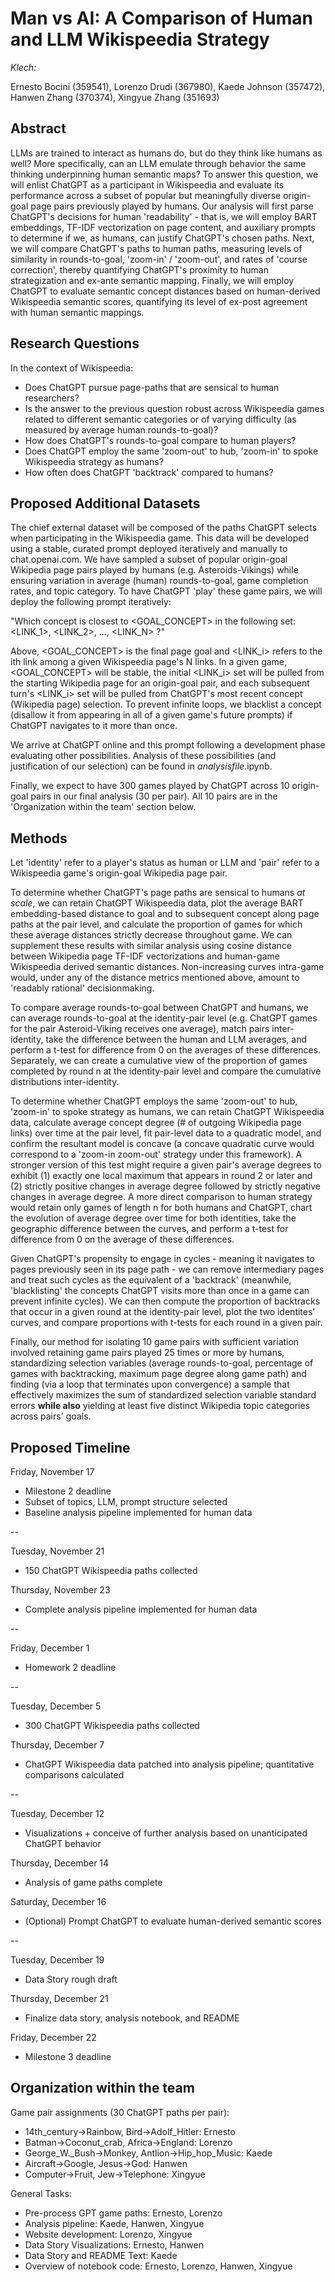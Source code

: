 # Man vs AI: A Comparison of Human and LLM Wikispeedia Strategy
   
*Klech:* 

Ernesto Bocini (359541), Lorenzo Drudi (367980), Kaede Johnson (357472), Hanwen Zhang (370374), Xingyue Zhang (351693)

## Abstract
   
LLMs are trained to interact as humans do, but do they think like humans as well? More specifically, can an LLM emulate through behavior the same thinking underpinning human semantic maps? 
To answer this question, we will enlist ChatGPT as a participant in Wikispeedia and evaluate its performance across a subset of popular but meaningfully diverse origin-goal page pairs previously played by humans. 
Our analysis will first parse ChatGPT's decisions for human 'readability' - that is, we will employ BART embeddings, TF-IDF vectorization on page content, and auxiliary prompts to determine if we, as humans, can justify ChatGPT's chosen paths. 
Next, we will compare ChatGPT's paths to human paths, measuring levels of similarity in rounds-to-goal, 'zoom-in' / 'zoom-out', and rates of 'course correction', thereby quantifying ChatGPT's proximity to human strategization and ex-ante semantic mapping. 
Finally, we will employ ChatGPT to evaluate semantic concept distances based on human-derived Wikispeedia semantic scores, quantifying its level of ex-post agreement with human semantic mappings.

## Research Questions
   
In the context of Wikispeedia:
- Does ChatGPT pursue page-paths that are sensical to human researchers?
- Is the answer to the previous question robust across Wikispeedia games related to different semantic categories or of varying difficulty (as measured by average human rounds-to-goal)?
- How does ChatGPT's rounds-to-goal compare to human players?
- Does ChatGPT employ the same 'zoom-out' to hub, 'zoom-in' to spoke Wikispeedia strategy as humans?
- How often does ChatGPT 'backtrack' compared to humans?

## Proposed Additional Datasets
   
The chief external dataset will be composed of the paths ChatGPT selects when participating in the Wikispeedia game. 
This data will be developed using a stable, curated prompt deployed iteratively and manually to chat.openai.com.
We have sampled a subset of popular origin-goal Wikipedia page pairs played by humans (e.g. Asteroids-Vikings) while ensuring variation in average (human) rounds-to-goal, game completion rates, and topic category. 
To have ChatGPT 'play' these game pairs, we will deploy the following prompt iteratively: 

"Which concept is closest to <GOAL_CONCEPT> in the following set: <LINK_1>, <LINK_2>, ..., <LINK_N> ?"

Above, <GOAL_CONCEPT> is the final page goal and <LINK_i> refers to the ith link among a given Wikispeedia page's N links. In a given game, <GOAL_CONCEPT> will be stable,
the initial <LINK_i> set will be pulled from the starting Wikipedia page for an origin-goal pair, and each subsequent turn's <LINK_i> set will be pulled from ChatGPT's 
most recent concept (Wikipedia page) selection. To prevent infinite loops, we blacklist a concept (disallow it from appearing in all of a given game's future prompts) if ChatGPT navigates to it more than once.

We arrive at ChatGPT online and this prompt following a development phase evaluating other possibilities. Analysis of these possibilities (and justification of our selection) can be found in _analysisfile_.ipynb.

Finally, we expect to have 300 games played by ChatGPT across 10 origin-goal pairs in our final analysis (30 per pair). All 10 pairs are in the 'Organization within the team' section below.

## Methods

Let 'identity' refer to a player's status as human or LLM and 'pair' refer to a Wikispeedia game's origin-goal Wikipedia page pair.

To determine whether ChatGPT's page paths are sensical to humans *at scale*, we can retain ChatGPT Wikispeedia data, plot the average BART embedding-based distance to goal and to subsequent concept 
along page paths at the pair level, and calculate the proportion of games for which these average distances strictly decrease throughout game. We can supplement these results with similar analysis
using cosine distance between Wikipedia page TF-IDF vectorizations and human-game Wikispeedia derived semantic distances. Non-increasing curves intra-game would, under any of the distance metrics
mentioned above, amount to 'readably rational' decisionmaking.

To compare average rounds-to-goal between ChatGPT and humans, we can average rounds-to-goal at the identity-pair level (e.g. ChatGPT games for the pair Asteroid-Viking receives one average), match pairs inter-identity, 
take the difference between the human and LLM averages, and perform a t-test for difference from 0 on the averages of these differences. Separately, we can create a cumulative view of the proportion of games completed by round n at the identity-pair level and compare the cumulative distributions inter-identity. 

To determine whether ChatGPT employs the same 'zoom-out' to hub, 'zoom-in' to spoke strategy as humans, we can retain ChatGPT Wikispeedia data, calculate average 
concept degree (# of outgoing Wikipedia page links) over time at the pair level, fit pair-level data to a quadratic model, and confirm the resultant model is concave (a concave quadratic curve would correspond to a 'zoom-in zoom-out' strategy under this framework). A stronger version of this test might require a given pair's average degrees to exhibit (1) exactly one local maximum that appears in round 2 or later and (2) strictly positive changes in average degree followed by strictly negative changes in average degree. A more direct comparison to human strategy would retain only games of length n for both humans and ChatGPT, chart the evolution of average degree over time for both identities, take the geographic difference between the curves, and perform a t-test for difference from 0 on the average of these differences.  

Given ChatGPT's propensity to engage in cycles - meaning it navigates to pages previously seen in its page path - we can remove intermediary pages and treat such cycles as the equivalent of a 'backtrack' (meanwhile, 'blacklisting' the concepts ChatGPT visits more than once in a game can prevent infinite cycles). We can then compute the proportion of backtracks that occur in a given round at the identity-pair level, plot the two identites' curves, and compare proportions with t-tests for each round in a given pair.

Finally, our method for isolating 10 game pairs with sufficient variation involved retaining game pairs played 25 times or more by humans, standardizing selection variables (average rounds-to-goal, percentage of games with backtracking, maximum page degree along game path) and finding (via a loop that terminates upon convergence) a sample that effectively maximizes the sum of standardized selection variable standard errors **while also** yielding at least five distinct Wikipedia topic categories across pairs' goals.

## Proposed Timeline

Friday, November 17
- Milestone 2 deadline
- Subset of topics, LLM, prompt structure selected
- Baseline analysis pipeline implemented for human data

--

Tuesday, November 21
- 150 ChatGPT Wikispeedia paths collected

Thursday, November 23
- Complete analysis pipeline implemented for human data

--

Friday, December 1
- Homework 2 deadline

--

Tuesday, December 5
- 300 ChatGPT Wikispeedia paths collected

Thursday, December 7
- ChatGPT Wikispeedia data patched into analysis pipeline; quantitative comparisons calculated

--

Tuesday, December 12
- Visualizations + conceive of further analysis based on unanticipated ChatGPT behavior

Thursday, December 14
- Analysis of game paths complete

Saturday, December 16
- (Optional) Prompt ChatGPT to evaluate human-derived semantic scores

--

Tuesday, December 19
- Data Story rough draft

Thursday, December 21
- Finalize data story, analysis notebook, and README

Friday, December 22
- Milestone 3 deadline

## Organization within the team

Game pair assignments (30 ChatGPT paths per pair):
- 14th_century->Rainbow, Bird->Adolf_Hitler: Ernesto
- Batman->Coconut_crab, Africa->England: Lorenzo
- George_W._Bush->Monkey, Antlion->Hip_hop_Music: Kaede
- Aircraft->Google, Jesus->God: Hanwen
- Computer->Fruit, Jew->Telephone: Xingyue

General Tasks:
- Pre-process GPT game paths: Ernesto, Lorenzo
- Analysis pipeline: Kaede, Hanwen, Xingyue
- Website development: Lorenzo, Xingyue
- Data Story Visualizations: Ernesto, Hanwen
- Data Story and README Text: Kaede 
- Overview of notebook code: Ernesto, Lorenzo, Hanwen, Xingyue
